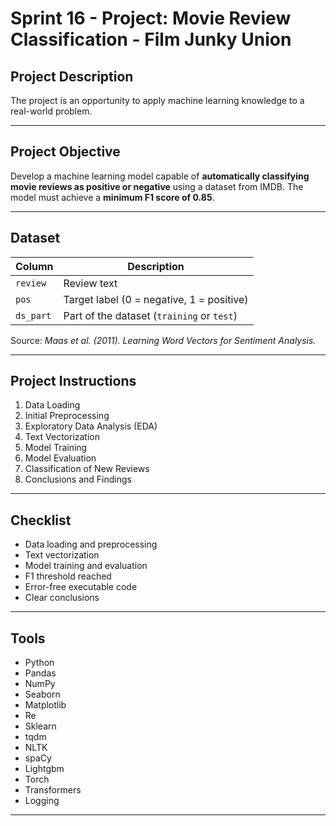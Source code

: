 # Sprint 16 - Project: Movie Review Classification - Film Junky Union

## Project Description

The project is an opportunity to apply machine learning knowledge to a real-world problem.

---

## Project Objective

Develop a machine learning model capable of **automatically classifying movie reviews as positive or negative** using a dataset from IMDB. The model must achieve a **minimum F1 score of 0.85**.

---

## Dataset

| Column           | Description |
|-----------|-------------|
| `review` |  Review text |
| `pos` |  Target label (0 = negative, 1 = positive) |
| `ds_part` |  Part of the dataset (`training` or `test`) |

Source: *Maas et al. (2011). Learning Word Vectors for Sentiment Analysis.*

---

## Project Instructions

1. Data Loading
2. Initial Preprocessing
3. Exploratory Data Analysis (EDA)
4. Text Vectorization
5. Model Training
6. Model Evaluation
7. Classification of New Reviews
8. Conclusions and Findings

---

## Checklist

- Data loading and preprocessing
- Text vectorization
- Model training and evaluation
- F1 threshold reached
- Error-free executable code
- Clear conclusions

---

## Tools

- Python
- Pandas
- NumPy
- Seaborn
- Matplotlib
- Re
- Sklearn
- tqdm
- NLTK
- spaCy
- Lightgbm
- Torch
- Transformers
- Logging

---
